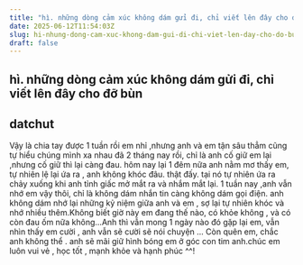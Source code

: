 ```yaml
---
title: "hì. những dòng cảm xúc không dám gửi đi, chỉ viết lên đây cho đỡ bùn"
date: 2025-06-12T11:54:03Z
slug: hi-nhung-dong-cam-xuc-khong-dam-gui-di-chi-viet-len-day-cho-do-bun
draft: false
---
```


## hì. những dòng cảm xúc không dám gửi đi, chỉ viết lên đây cho đỡ bùn

## datchut

Vậy là chia tay được 1 tuần rồi em nhỉ ,nhưng anh và em tận sâu thẳm cũng tự hiểu chúng mình xa nhau đã 2 tháng nay rồi, chỉ là anh cố giữ em lại ,nhưng cố giữ thì lại càng đau. hôm nay lại 1 đêm nữa anh nằm mơ thấy em, tự nhiên lệ lại ứa ra , anh không khóc đâu. thật đấy. tại nó tự nhiên ứa ra chảy xuống khi anh tỉnh giấc mở mắt ra và nhắm mắt lại. 1 tuần nay ,anh vẫn nhớ em vậy thôi, chỉ là không dám nhắn tin càng không dám gọi điện. anh không dám nhớ lại những kỷ niệm giữa anh và em , sợ lại tự nhiên khóc và nhớ nhiều thêm.Không biết giờ này em đang thế nào, có khỏe không , và có còn đau ốm nữa không...Anh thì vẫn mong 1 ngày nào đó gặp lại em, vẫn nhìn thấy em cười , anh vẫn sẽ cười sẽ nói chuyện ... Còn quên em, chắc anh không thể . anh sẽ mãi giữ hình bóng em ở góc con tim anh.chúc em luôn vui vẻ , học tốt , mạnh khỏe và hạnh phúc ^^!